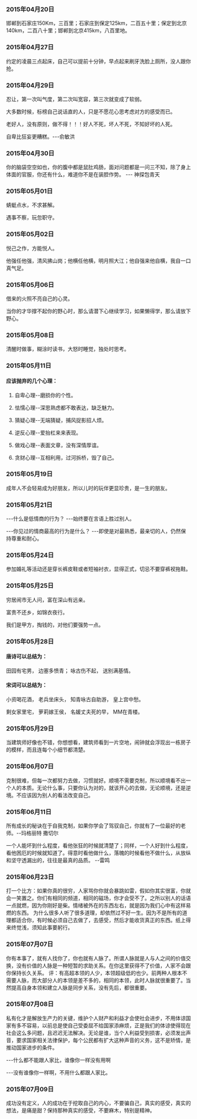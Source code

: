 ### 2015年04月20日
邯郸到石家庄150Km，三百里；石家庄到保定125km，二百五十里；保定到北京140km，二百八十里；邯郸到北京415km，八百里地。
### 2015年04月27日
约定的凌晨三点起床，自己可以提前十分钟，早点起来刷牙洗脸上厕所，没人跟你抢。
### 2015年04月29日
忍让，第一次叫气度，第二次叫宽容，第三次就变成了软弱。

大多数时候，标榜自己说话直的人，只是不愿花心思考虑对方的感受而已。

老好人，没有原则，做不得！！！好人不死，坏人不死，不知好坏的人死。

自卑比狂妄更糟糕。---俞敏洪
### 2015年04月30日
你的脑袋空空如也，你的腹中都是鼠肚鸡肠，面对问题都是一问三不知，除了身上体面的官服，你还有什么，难道你不是在装腔作势。 --- 神探包青天
### 2015年05月01日
蜻蜓点水，不求甚解。

遇事不察，玩忽职守。
### 2015年05月02日
悦己之作，方能悦人。

他强任他强，清风拂山岗；他横任他横，明月照大江；他自强来他自横，我自一口真气足。
### 2015年05月06日
借来的火照不亮自己的心灵。

当你的才华撑不起你的野心时，那么请潜下心继续学习，如果懒得学，那么请放下野心。
### 2015年05月08日
清醒时做事，糊涂时读书，大怒时睡觉，独处时思考。
### 2015年05月11日
#### 应该抛弃的几个心理： 
1. 自卑心理--磨损你的个性。 

2. 怯懦心理--深思熟虑都不敢表达，缺乏魅力。 

3. 猜疑心理--无端猜疑，捕风捉影招人烦。 

4. 逆反心理--爱抬杠来来表现。 

5. 做戏心理--表面文章，没有深情厚谊。 

6. 贪财心理--互相利用，过河拆桥，毁了自己。
### 2015年05月19日
成年人不会轻易成为好朋友，所以儿时的玩伴更显珍贵，是一生的朋友。
### 2015年05月21日
---什么是低情商的行为？ ---始终要在言语上胜过别人。

---你见过的情商最高的行为是什么？ ---即使是对最熟悉，最亲切的人，仍然保持尊重和耐心。
### 2015年05月24日
参加婚礼等活动还是穿长裤皮鞋或者短袖衬衣，显得正式，切忌不要穿裤衩拖鞋。
### 2015年05月25日
穷居闹市无人问，富在深山有远亲。

富贵不还乡，如锦衣夜行。

我们是甲方，掏钱的，对他们要强势一点。
### 2015年05月28日
#### 唐诗可以总结为： 
田园有宅男，
边塞多愤青；
咏古伤不起，
送别满基情。 
#### 宋词可以总结为： 
小资喝花酒，
老兵坐床头，
知青咏古自助游，
皇上宫中愁。

剩女家里宅，
萝莉嫁王侯，
名媛丈夫死的早，
MM在青楼。
### 2015年05月29日
当建筑师好像也不错，你想想看，建筑师看到一片空地，闹钟就会浮现出一栋房子的模样，而且连每个小细节都清楚。
### 2015年06月07日
克制很难，但每一次都努力去做，习惯就好。顺境不需要克制，所以顺境看不出一个人的本质。无论什么事，只要你认为对的，就该开心的去做，无论顺境，还是逆境。不应该因为别人的看法改变自己。
### 2015年06月11日
所有成长的秘诀在于自我克制，如果你学会了驾驭自己，你就有了一位最好的老师。--玛格丽特 撒切尔

一个人能坏到什么程度，看他张狂的时候就清楚了；同样，一个人好到什么程度，看他困厄的时候就知道了。得意时看他做什么，落魄的时候看他不做什么，从放纵和坚守透漏出的，往往是最真的品质。 --雷鸣
### 2015年06月23日
打一个比方：如果你真的很穷，人家骂你你就会暴跳如雷，假如你其实很富，你就会一笑置之。你们有相同的频道，相同的磁场，你才会受不了。之所以别人的话语一点就燃，因为你刚好是柴。情绪被外在的东西左右，就是因为我们心中有这样易燃的东西。
为什么很多人听了很多道理，却依然过不好一生。因为不是所有的道理都适合你，有时候必须自己去做了，去感受，然后才能收货真正的东西。纸上得来终觉浅，须知此事要躬行。
### 2015年07月07日
你有本事了，就有人找你了，你也就有人脉了。所谓人脉就是人与人之间的价值交换，没有价值的人脉是一种短暂的求助关系。在你这里获得不了价值，人家不会跟你保持长久关系。
评：有高超本领的人少，本领超级低的也少。前两种人根本不需要人脉，而大部分人的本领是差不多的，相同的本领，此时人脉就很重要了。当然提高自身本领和建立人脉是同步关系，没有先后，都很重要。
### 2015年07月08日
私有化才是解放生产力的关键，维护个人财产和利益才会使社会进步，不用体谅国家有多不容易，以前总是使自己受委屈不给国家添麻烦，正是我们的体谅使得现在社会这么多问题，且迟迟无法解决。无论是谁，当个人利益受到损害，必须发出声音，要求国家相关法律保护，每个公民都有扩大这种声音的义务，这不是矫情，是推动国家进步的条件。

---什么都不能跟人家比，谁像你一样没有用啊

---没有谁像你一样啊，不用什么都跟人家比。

### 2015年07月09日
成功没有定义，人的成功在于挖取自己的内心，不要骗自己，真实的感受，真实的想法，是痛是甜？保持那种真实的感受，不要麻木，特别是精神。

